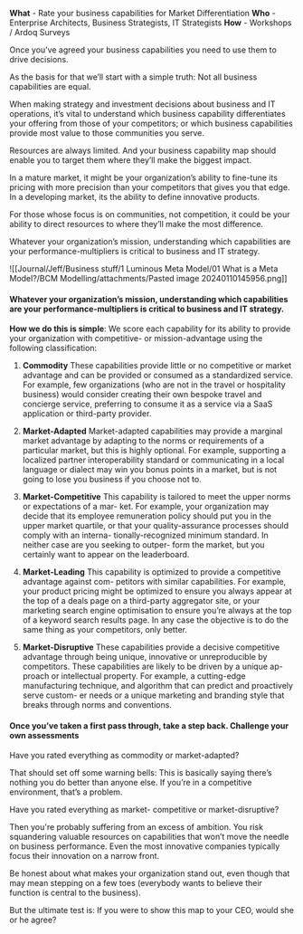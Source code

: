 **What** - Rate your business capabilities for Market Differentiation
**Who** - Enterprise Architects, Business Strategists, IT Strategists
**How** - Workshops / Ardoq Surveys

Once you’ve agreed your business capabilities you need to use them to drive decisions.

As the basis for that we’ll start with a simple truth: Not all business capabilities are equal.

When making strategy and investment decisions about business and IT operations, it’s vital to understand which business capability differentiates your offering from those of your competitors; or which business capabilities provide most value to those communities you serve.

Resources are always limited. And your business capability map should enable you to target them where they’ll make the biggest impact.

In a mature market, it might be your organization’s ability to fine-tune its pricing with more precision than your competitors that gives you that edge. In a developing market, its the ability to define innovative products.

For those whose focus is on communities, not competition, it could be your ability to direct resources to where they’ll make the most difference.

Whatever your organization’s mission, understanding which capabilities are your performance-multipliers is critical to business and IT strategy.

![[Journal/Jeff/Business stuff/1 Luminous Meta Model/01 What is a Meta Model?/BCM Modelling/attachments/Pasted image 20240110145956.png]]

#### Whatever your organization’s mission, understanding which capabilities are your performance-multipliers is critical to business and IT strategy.

**How we do this is simple**: We score each capability for its ability to provide your organization with competitive- or mission-advantage using the following classification:

1. **Commodity**
	These capabilities provide little or no competitive or market advantage and can be provided or consumed as a standardized service. For example, few organizations (who are not in the travel or hospitality business) would consider creating their own bespoke travel and concierge service, preferring to consume it as a service via a SaaS application or third-party provider.
	
2. **Market-Adapted**
	Market-adapted capabilities may provide a marginal market advantage by adapting to the norms or requirements of a particular market, but this is highly optional. For example, supporting a localized partner interoperability standard or communicating in a local language or dialect may win you bonus points in a market, but is not going to lose you business if you choose not to.

3. **Market-Competitive**
	This capability is tailored to meet the upper norms or expectations of a mar- ket. For example, your organization may decide that its employee remuneration policy should put you in the upper market quartile, or that your quality-assurance processes should comply with an interna- tionally-recognized minimum standard. In neither case are you seeking to outper- form the market, but you certainly want to appear on the leaderboard.

4. **Market-Leading**
	This capability is optimized to provide a competitive advantage against com- petitors with similar capabilities. For example, your product pricing might be optimized to ensure you always appear at the top of a deals page on a third-party aggregator site, or your marketing search engine optimisation to ensure you’re always at the top of a keyword search results page. In any case the objective is to do the same thing as your competitors, only better.

5. **Market-Disruptive**
	These capabilities provide a decisive competitive advantage through being unique, innovative or unreproducible by competitors. These capabilities are likely to be driven by a unique ap- proach or intellectual property. For example, a cutting-edge manufacturing technique, and algorithm that can predict and proactively serve custom- er needs or a unique marketing and branding style that breaks through norms and conventions.

#### Once you’ve taken a first pass through, take a step back. Challenge your own assessments

Have you rated everything as commodity or market-adapted?

That should set off some warning bells:
This is basically saying there’s nothing you do better than anyone else. If you’re in a competitive environment, that’s a problem.

Have you rated everything as market- competitive or market-disruptive?

Then you're probably suffering from an excess of ambition. You risk squandering valuable resources on capabilities that won’t move the needle on business performance. Even the most innovative companies typically focus their innovation on a narrow front.

Be honest about what makes your organization stand out, even though that may mean stepping on a few toes (everybody wants to believe their function is central to the business).

But the ultimate test is: If you were to show this map to your CEO, would she or he agree?




